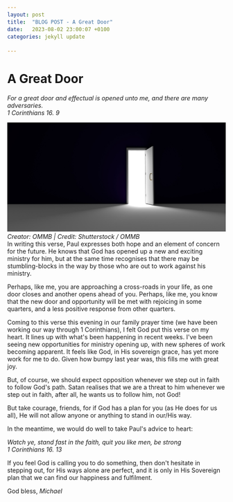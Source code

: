 ```yaml
---
layout: post
title:  "BLOG POST - A Great Door"
date:   2023-08-02 23:00:07 +0100
categories: jekyll update

---
```

# A Great Door

*For a great door and effectual is opened unto me, and there are many adversaries.*
<br>*1 Corinthians 16. 9*

![Door opening](/media/doorOpening.jpg)
<br>*Creator: OMMB | Credit: Shutterstock / OMMB*
<br>In writing this verse, Paul expresses both hope and an element of concern for the future. He knows that God has opened up a new and exciting ministry for him, but at the same time recognises that there may be stumbling-blocks in the way by those who are out to work against his ministry.

Perhaps, like me, you are approaching a cross-roads in your life, as one door closes and another opens ahead of you. Perhaps, like me, you know that the new door and opportunity will be met with rejoicing in some quarters, and a less positive response from other quarters.

Coming to this verse this evening in our family prayer time (we have been working our way through 1 Corinthians), I felt God put this verse on my heart. It lines up with what's been happening in recent weeks. I've been seeing new opportunities for ministry opening up, with new spheres of work becoming apparent. It feels like God, in His sovereign grace, has yet more work for me to do. Given how bumpy last year was, this fills me with great joy.

But, of course, we should expect opposition whenever we step out in faith to follow God's path. Satan realises that we are a threat to him whenever we step out in faith, after all, he wants us to follow him, not God!

But take courage, friends, for if God has a plan for you (as He does for us all), He will not allow anyone or anything to stand in our/His way.

In the meantime, we would do well to take Paul's advice to heart:

*Watch ye, stand fast in the faith, quit you like men, be strong*
<br>*1 Corinthians 16. 13*

If you feel God is calling you to do something, then don't hesitate in stepping out, for His ways alone are perfect, and it is only in His Sovereign plan that we can find our happiness and fulfilment. 

God bless,
*Michael*

